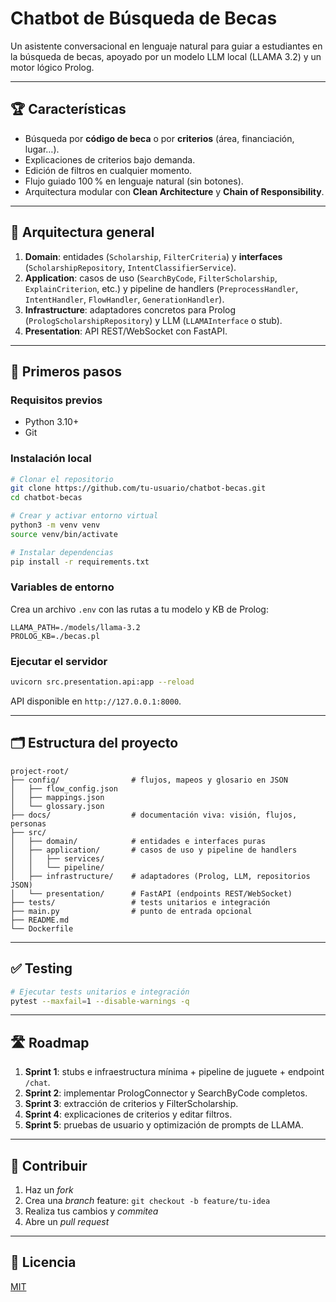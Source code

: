 # Chatbot de Búsqueda de Becas

Un asistente conversacional en lenguaje natural para guiar a estudiantes en la búsqueda de becas, apoyado por un modelo LLM local (LLAMA 3.2) y un motor lógico Prolog.

---

## 🏆 Características

- Búsqueda por **código de beca** o por **criterios** (área, financiación, lugar…).  
- Explicaciones de criterios bajo demanda.  
- Edición de filtros en cualquier momento.  
- Flujo guiado 100 % en lenguaje natural (sin botones).  
- Arquitectura modular con **Clean Architecture** y **Chain of Responsibility**.

---

## 📐 Arquitectura general

1. **Domain**: entidades (`Scholarship`, `FilterCriteria`) y **interfaces** (`ScholarshipRepository`, `IntentClassifierService`).  
2. **Application**: casos de uso (`SearchByCode`, `FilterScholarship`, `ExplainCriterion`, etc.) y pipeline de handlers (`PreprocessHandler`, `IntentHandler`, `FlowHandler`, `GenerationHandler`).  
3. **Infrastructure**: adaptadores concretos para Prolog (`PrologScholarshipRepository`) y LLM (`LLAMAInterface` o stub).  
4. **Presentation**: API REST/WebSocket con FastAPI.

---

## 🚀 Primeros pasos

### Requisitos previos

- Python 3.10+  
- Git  

### Instalación local

```bash
# Clonar el repositorio
git clone https://github.com/tu-usuario/chatbot-becas.git
cd chatbot-becas

# Crear y activar entorno virtual
python3 -m venv venv
source venv/bin/activate

# Instalar dependencias
pip install -r requirements.txt
```  

### Variables de entorno

Crea un archivo `.env` con las rutas a tu modelo y KB de Prolog:

```env
LLAMA_PATH=./models/llama-3.2
PROLOG_KB=./becas.pl
```  

### Ejecutar el servidor

```bash
uvicorn src.presentation.api:app --reload
```  
API disponible en `http://127.0.0.1:8000`.

---

## 🗂️ Estructura del proyecto

```text
project-root/
├── config/                # flujos, mapeos y glosario en JSON
│   ├── flow_config.json
│   ├── mappings.json
│   └── glossary.json
├── docs/                  # documentación viva: visión, flujos, personas
├── src/
│   ├── domain/            # entidades e interfaces puras
│   ├── application/       # casos de uso y pipeline de handlers
│   │   ├── services/
│   │   └── pipeline/
│   ├── infrastructure/    # adaptadores (Prolog, LLM, repositorios JSON)
│   └── presentation/      # FastAPI (endpoints REST/WebSocket)
├── tests/                 # tests unitarios e integración
├── main.py                # punto de entrada opcional
├── README.md
└── Dockerfile
```  

---

## ✅ Testing

```bash
# Ejecutar tests unitarios e integración
pytest --maxfail=1 --disable-warnings -q
```  

---

## 🛣️ Roadmap

1. **Sprint 1**: stubs e infraestructura mínima + pipeline de juguete + endpoint `/chat`.  
2. **Sprint 2**: implementar PrologConnector y SearchByCode completos.  
3. **Sprint 3**: extracción de criterios y FilterScholarship.  
4. **Sprint 4**: explicaciones de criterios y editar filtros.  
5. **Sprint 5**: pruebas de usuario y optimización de prompts de LLAMA.

---

## 🤝 Contribuir

1. Haz un _fork_  
2. Crea una _branch_ feature: `git checkout -b feature/tu-idea`  
3. Realiza tus cambios y _commitea_  
4. Abre un _pull request_  

---

## 📄 Licencia

[MIT](LICENSE)
